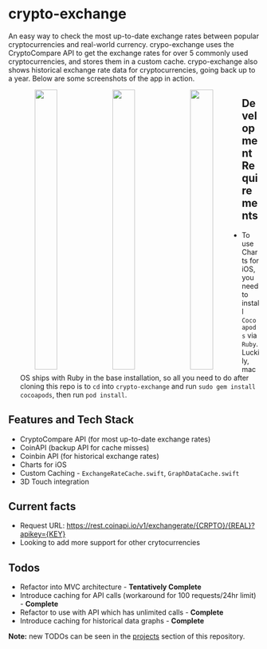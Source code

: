 # crypto-exchange

An easy way to check the most up-to-date exchange rates between popular cryptocurrencies and real-world currency. crypo-exchange uses the CryptoCompare API to get the exchange rates for over 5 commonly used cryptocurrencies, and stores them in a custom cache. crypo-exchange also shows historical exchange rate data for cryptocurrencies, going back up to a year. Below are some screenshots of the app in action.

<p align="center">
<img src="https://github.com/jyoo980/crypto-exchange/blob/master/CryptoExchange/Assets.xcassets/v1.2-p1.imageset/v1.2-p1.png" width="327" height="561" style="float: left; width: 30%; margin-right: 1%; margin-bottom: 0.5em;">
<img src="https://github.com/jyoo980/crypto-exchange/blob/master/CryptoExchange/Assets.xcassets/v1.3-p1.imageset/v1.3-p1.png" width="327" height="561" style="float: left; width: 30%; margin-right: 1%; margin-bottom: 0.5em;">
<img src="https://github.com/jyoo980/crypto-exchange/blob/master/CryptoExchange/Assets.xcassets/v1.3-p2.imageset/v1.3-p2.png" width="327" height="561" style="float: left; width: 30%; margin-right: 1%; margin-bottom: 0.5em;">
</p>

## Development Requirements
* To use Charts for iOS, you need to install `Cocoapods` via `Ruby`. Luckily, macOS ships with Ruby in the base installation,  so all you need to do after cloning this repo is to `cd` into `crypto-exchange` and run `sudo gem install cocoapods`, then run `pod install`.

## Features and Tech Stack
* CryptoCompare API (for most up-to-date exchange rates)
* CoinAPI (backup API for cache misses)
* Coinbin API (for historical exchange rates)
* Charts for iOS
* Custom Caching - `ExchangeRateCache.swift`, `GraphDataCache.swift`
* 3D Touch integration

## Current facts
* Request URL: https://rest.coinapi.io/v1/exchangerate/{CRPTO}/{REAL}?apikey={KEY}
* Looking to add more support for other crytocurrencies 

## Todos
* Refactor into MVC architecture - <strong>Tentatively Complete</strong>
* Introduce caching for API calls (workaround for 100 requests/24hr limit) - <strong>Complete</strong>
* Refactor to use with API which has unlimited calls - <strong>Complete</strong>
* Introduce caching for historical data graphs - <strong>Complete</strong>

<strong>Note:</strong> new TODOs can be seen in the [projects](https://github.com/jyoo980/crypto-exchange/projects/1) section of this repository.
